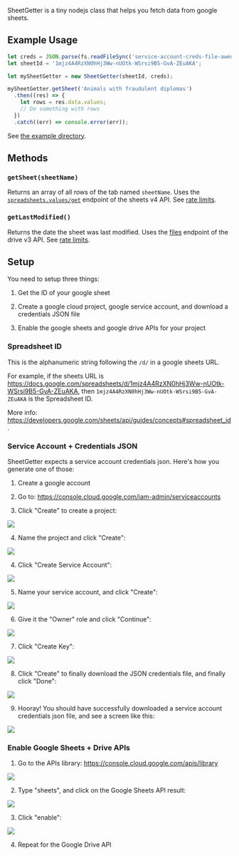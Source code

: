 SheetGetter is a tiny nodejs class that helps you fetch data from google sheets.

## Example Usage

```javascript
let creds = JSON.parse(fs.readFileSync('service-account-creds-file-aweu54ug4igu.json'));
let sheetId = '1mjz4A4RzXN0hHj3Ww-nUOtk-WSrsi9B5-GvA-ZEuAKA';

let mySheetGetter = new SheetGetter(sheetId, creds);

mySheetGetter.getSheet('Animals with fraudulent diplomas')
  .then((res) => {
    let rows = res.data.values;
    // Do something with rows
  })
  .catch((err) => console.error(err));
```

See [the example directory](example).

## Methods

### `getSheet(sheetName)`

Returns an array of all rows of the tab named `sheetName`. Uses the [`spreadsheets.values/get`](https://developers.google.com/sheets/api/reference/rest/v4/spreadsheets.values/get) endpoint of the sheets v4 API. See [rate limits](https://developers.google.com/sheets/api/limits).

### `getLastModified()`

Returns the date the sheet was last modified. Uses the [files](https://developers.google.com/drive/api/v3/reference/files/get) endpoint of the drive v3 API. See [rate limits](https://console.cloud.google.com/apis/api/drive.googleapis.com/quotas).

## Setup

You need to setup three things:

1) Get the ID of your google sheet

2) Create a google cloud project, google service account, and download a credentials JSON file

3) Enable the google sheets and google drive APIs for your project

### Spreadsheet ID

This is the alphanumeric string following the `/d/` in a google sheets URL.

For example, if the sheets URL is https://docs.google.com/spreadsheets/d/1mjz4A4RzXN0hHj3Ww-nUOtk-WSrsi9B5-GvA-ZEuAKA, then `1mjz4A4RzXN0hHj3Ww-nUOtk-WSrsi9B5-GvA-ZEuAKA` is the Spreadsheet ID.

More info: https://developers.google.com/sheets/api/guides/concepts#spreadsheet_id.

### Service Account + Credentials JSON

SheetGetter expects a service account credentials json. Here's how you generate one of those:

1) Create a google account

2) Go to: https://console.cloud.google.com/iam-admin/serviceaccounts

3) Click "Create" to create a project:

![](images/create-service-account-1.png)

4) Name the project and click "Create":

![](images/create-service-account-2.png)

4) Click "Create Service Account":

![](images/create-service-account-3.png)

5) Name your service account, and click "Create":

![](images/create-service-account-4.png)

6) Give it the "Owner" role and click "Continue":

![](images/create-service-account-5.png)

7) Click "Create Key":

![](images/create-service-account-6.png)

8) Click "Create" to finally download the JSON credentials file, and finally click "Done":

![](images/create-service-account-7.png)

9) Hooray! You should have successfully downloaded a service account credentials json file, and see a screen like this:

![](images/create-service-account-7.png)

### Enable Google Sheets + Drive APIs

1) Go to the APIs library: https://console.cloud.google.com/apis/library

![](images/enable-sheets-1.png)

2) Type "sheets", and click on the Google Sheets API result:

![](images/enable-sheets-2.png)

3) Click "enable":

![](images/enable-sheets-3.png)

4) Repeat for the Google Drive API

